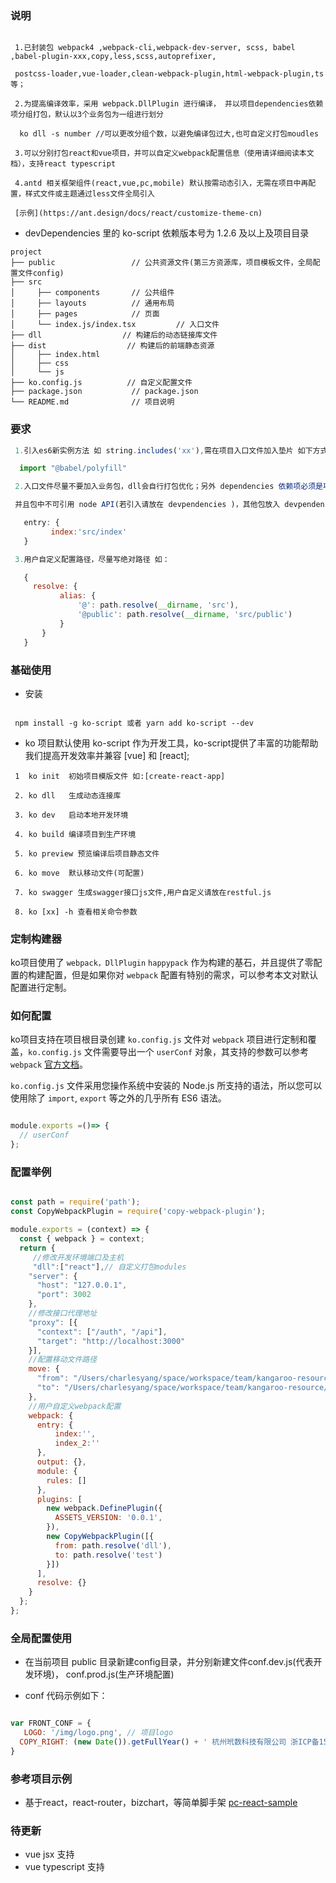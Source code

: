 ### 说明
 ```text

  1.已封装包 webpack4 ,webpack-cli,webpack-dev-server, scss, babel ,babel-plugin-xxx,copy,less,scss,autoprefixer,
  
  postcss-loader,vue-loader,clean-webpack-plugin,html-webpack-plugin,ts 等；

  2.为提高编译效率，采用 webpack.DllPlugin 进行编译， 并以项目dependencies依赖项分组打包，默认以3个业务包为一组进行划分

   ko dll -s number //可以更改分组个数，以避免编译包过大,也可自定义打包moudles
  
  3.可以分别打包react和vue项目，并可以自定义webpack配置信息（使用请详细阅读本文档），支持react typescript

  4.antd 相关框架组件(react,vue,pc,mobile) 默认按需动态引入，无需在项目中再配置，样式文件或主题通过less文件全局引入

  [示例](https://ant.design/docs/react/customize-theme-cn)

 ```
 * devDependencies 里的 ko-script 依赖版本号为 1.2.6 及以上及项目目录

```
project
├── public                 // 公共资源文件(第三方资源库，项目模板文件，全局配置文件config)
├── src
│     ├── components       // 公共组件
│     ├── layouts          // 通用布局
│     ├── pages            // 页面
│     └── index.js/index.tsx         // 入口文件
├── dll                  // 构建后的动态链接库文件
├── dist                  // 构建后的前端静态资源
│     ├── index.html
│     ├── css
│     └── js
├── ko.config.js          // 自定义配置文件
├── package.json           // package.json
└── README.md              // 项目说明
```
### 要求
 ```js
  1.引入es6新实例方法 如 string.includes('xx'),需在项目入口文件加入垫片 如下方式：

   import "@babel/polyfill"

  2.入口文件尽量不要加入业务包，dll会自行打包优化；另外 dependencies 依赖项必须是项目编译后需要依赖的包(自定义module除外)

  并且包中不可引用 node API(若引入请放在 devpendencies )，其他包放入 devpendencies 中;

    entry: {
          index:'src/index'
    }

  3.用户自定义配置路径，尽量写绝对路径 如：

    {
      resolve: {
            alias: {
                '@': path.resolve(__dirname, 'src'),
                '@public': path.resolve(__dirname, 'src/public')
            }
        }
    }
 ```

### 基础使用

 * 安装 
 ```text

  npm install -g ko-script 或者 yarn add ko-script --dev

 ```

 * ko 项目默认使用 ko-script 作为开发工具，ko-script提供了丰富的功能帮助我们提高开发效率并兼容 [vue] 和 [react];
  
 ```text
  1  ko init  初始项目模版文件 如:[create-react-app]

  2. ko dll   生成动态连接库

  3. ko dev   启动本地开发环境

  4. ko build 编译项目到生产环境

  5. ko preview 预览编译后项目静态文件

  6. ko move  默认移动文件(可配置)

  7. ko swagger 生成swagger接口js文件,用户自定义请放在restful.js

  8. ko [xx] -h 查看相关命令参数
 ```

### 定制构建器

ko项目使用了 `webpack，DllPlugin` `happypack` 作为构建的基石，并且提供了零配置的构建配置，但是如果你对 `webpack` 配置有特别的需求，可以参考本文对默认配置进行定制。

### 如何配置

ko项目支持在项目根目录创建 `ko.config.js` 文件对 `webpack` 项目进行定制和覆盖，`ko.config.js` 文件需要导出一个 `userConf` 对象，其支持的参数可以参考 `webpack` [官方文档](https://webpack.js.org/concepts/output/)。

`ko.config.js` 文件采用您操作系统中安装的 Node.js 所支持的语法，所以您可以使用除了 `import`, `export` 等之外的几乎所有 ES6 语法。

```js

module.exports =()=> {
  // userConf
};

```

### 配置举例

```js

const path = require('path');
const CopyWebpackPlugin = require('copy-webpack-plugin');

module.exports = (context) => {
  const { webpack } = context;
  return {
     //修改开发环境端口及主机
     "dll":["react"],// 自定义打包modules
    "server": {
      "host": "127.0.0.1",
      "port": 3002
    },
    //修改接口代理地址
    "proxy": [{
      "context": ["/auth", "/api"],
      "target": "http://localhost:3000"
    }],
    //配置移动文件路径
    move: {
      "from": "/Users/charlesyang/space/workspace/team/kangaroo-resource/react-resource/scaffolds/ko-react-sample/dist",
      "to": "/Users/charlesyang/space/workspace/team/kangaroo-resource/gh-pages/ko-react-sample"
    },
    //用户自定义webpack配置
    webpack: {
      entry: {
          index:'',
          index_2:''
      },
      output: {},
      module: {
        rules: []
      },
      plugins: [
        new webpack.DefinePlugin({
          ASSETS_VERSION: '0.0.1',
        }),
        new CopyWebpackPlugin([{
          from: path.resolve('dll'),
          to: path.resolve('test')
        }])
      ],
      resolve: {}
    }
  };
};

```
### 全局配置使用

* 在当前项目 public 目录新建config目录，并分别新建文件conf.dev.js(代表开发环境)， conf.prod.js(生产环境配置)

* conf 代码示例如下：
``` js

var FRONT_CONF = {
   LOGO: '/img/logo.png', // 项目logo
  COPY_RIGHT: (new Date()).getFullYear() + ' 杭州玳数科技有限公司 浙ICP备15044486号-1',
}

```
### 参考项目示例 

 * 基于react，react-router，bizchart，等简单脚手架 [pc-react-sample](https://github.com/dtux-kangaroo/pc-react-sample.git)

### 待更新
* vue jsx 支持
* vue typescript 支持




